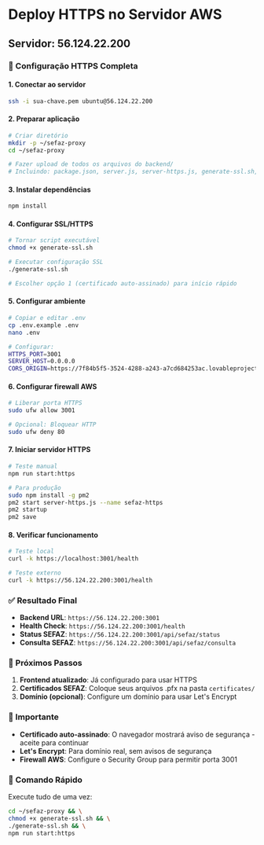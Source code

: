 
# Deploy HTTPS no Servidor AWS

## Servidor: 56.124.22.200

### 🔐 Configuração HTTPS Completa

#### 1. Conectar ao servidor
```bash
ssh -i sua-chave.pem ubuntu@56.124.22.200
```

#### 2. Preparar aplicação
```bash
# Criar diretório
mkdir -p ~/sefaz-proxy
cd ~/sefaz-proxy

# Fazer upload de todos os arquivos do backend/
# Incluindo: package.json, server.js, server-https.js, generate-ssl.sh, etc.
```

#### 3. Instalar dependências
```bash
npm install
```

#### 4. Configurar SSL/HTTPS
```bash
# Tornar script executável
chmod +x generate-ssl.sh

# Executar configuração SSL
./generate-ssl.sh

# Escolher opção 1 (certificado auto-assinado) para início rápido
```

#### 5. Configurar ambiente
```bash
# Copiar e editar .env
cp .env.example .env
nano .env

# Configurar:
HTTPS_PORT=3001
SERVER_HOST=0.0.0.0
CORS_ORIGIN=https://7f84b5f5-3524-4288-a243-a7cd684253ac.lovableproject.com
```

#### 6. Configurar firewall AWS
```bash
# Liberar porta HTTPS
sudo ufw allow 3001

# Opcional: Bloquear HTTP
sudo ufw deny 80
```

#### 7. Iniciar servidor HTTPS
```bash
# Teste manual
npm run start:https

# Para produção
sudo npm install -g pm2
pm2 start server-https.js --name sefaz-https
pm2 startup
pm2 save
```

#### 8. Verificar funcionamento
```bash
# Teste local
curl -k https://localhost:3001/health

# Teste externo
curl -k https://56.124.22.200:3001/health
```

### ✅ Resultado Final

- **Backend URL**: `https://56.124.22.200:3001`
- **Health Check**: `https://56.124.22.200:3001/health`
- **Status SEFAZ**: `https://56.124.22.200:3001/api/sefaz/status`
- **Consulta SEFAZ**: `https://56.124.22.200:3001/api/sefaz/consulta`

### 🔧 Próximos Passos

1. **Frontend atualizado**: Já configurado para usar HTTPS
2. **Certificados SEFAZ**: Coloque seus arquivos .pfx na pasta `certificates/`
3. **Domínio (opcional)**: Configure um domínio para usar Let's Encrypt

### 🚨 Importante

- **Certificado auto-assinado**: O navegador mostrará aviso de segurança - aceite para continuar
- **Let's Encrypt**: Para domínio real, sem avisos de segurança
- **Firewall AWS**: Configure o Security Group para permitir porta 3001

### 🔄 Comando Rápido

Execute tudo de uma vez:
```bash
cd ~/sefaz-proxy && \
chmod +x generate-ssl.sh && \
./generate-ssl.sh && \
npm run start:https
```
